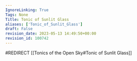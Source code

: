 ```yaml
---
IgnoreLinking: True
Tags: None
Title: Tonic of Sunlit Glass
aliases: ['Tonic_of_Sunlit_Glass']
draft: False
revision_date: 2023-05-13 14:49:50+00:00
revision_id: 100742
---
```


#REDIRECT [[Tonics of the Open Sky#Tonic of Sunlit Glass]]